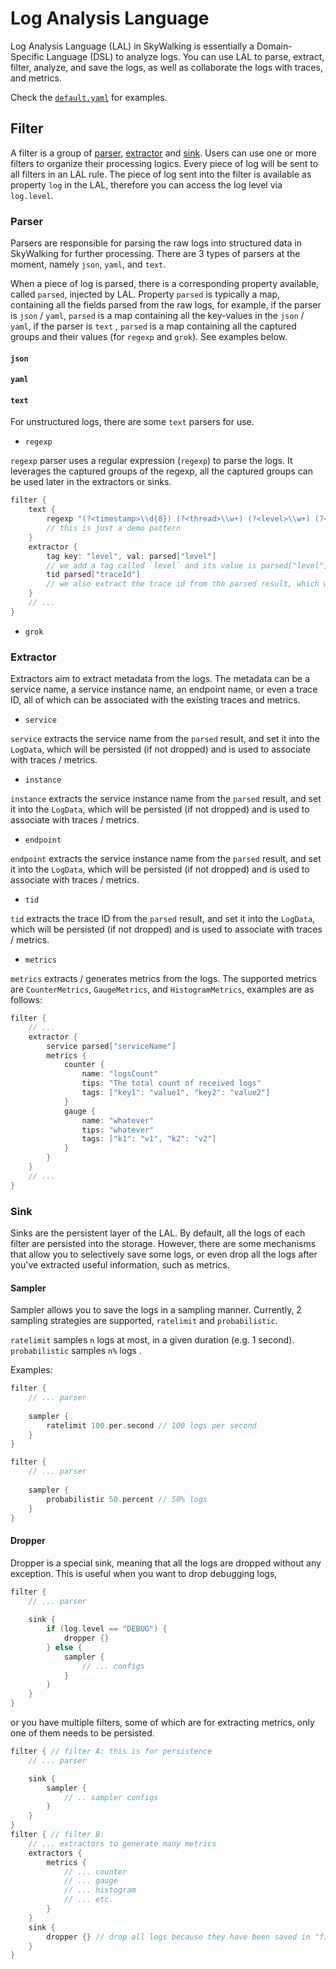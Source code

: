 # Log Analysis Language

Log Analysis Language (LAL) in SkyWalking is essentially a Domain-Specific Language (DSL) to analyze logs. You can use
LAL to parse, extract, filter, analyze, and save the logs, as well as collaborate the logs with traces, and metrics.

Check the [`default.yaml`](../../../oap-server/server-bootstrap/src/main/resources/lal/default.yaml) for examples.

## Filter

A filter is a group of [parser](#parser), [extractor](#extractor) and [sink](#sink). Users can use one or more filters
to organize their processing logics. Every piece of log will be sent to all filters in an LAL rule. The piece of log sent into the filter is available as property `log` in the LAL, therefore you can access the log level via `log.level`.

### Parser

Parsers are responsible for parsing the raw logs into structured data in SkyWalking for further processing. There are 3
types of parsers at the moment, namely `json`, `yaml`, and `text`.

When a piece of log is parsed, there is a corresponding property available, called `parsed`, injected by LAL.
Property `parsed` is typically a map, containing all the fields parsed from the raw logs, for example, if the parser
is `json` / `yaml`, `parsed` is a map containing all the key-values in the `json` / `yaml`, if the parser is `text`
, `parsed` is a map containing all the captured groups and their values (for `regexp` and `grok`). See examples below.

#### `json`

<!-- TODO: is structured in the reported (gRPC) `LogData`, not much to do -->

#### `yaml`

<!-- TODO: is structured in the reported (gRPC) `LogData`, not much to do -->

#### `text`

For unstructured logs, there are some `text` parsers for use.

- `regexp`

`regexp` parser uses a regular expression (`regexp`) to parse the logs. It leverages the captured groups of the regexp,
all the captured groups can be used later in the extractors or sinks.

```groovy
filter {
    text {
        regexp "(?<timestamp>\\d{8}) (?<thread>\\w+) (?<level>\\w+) (?<traceId>\\w+) (?<msg>.+)"
        // this is just a demo pattern
    }
    extractor {
        tag key: "level", val: parsed["level"]
        // we add a tag called `level` and its value is parsed["level"], captured from the regexp above
        tid parsed["traceId"]
        // we also extract the trace id from the parsed result, which will be used to associate the log with the trace
    }
    // ...
}
```

- `grok`

<!-- TODO: grok Java library has poor performance, need to benchmark it, the idea is basically the same with `regexp` above -->

### Extractor

Extractors aim to extract metadata from the logs. The metadata can be a service name, a service instance name, an
endpoint name, or even a trace ID, all of which can be associated with the existing traces and metrics.

- `service`

`service` extracts the service name from the `parsed` result, and set it into the `LogData`, which will be persisted (if
not dropped) and is used to associate with traces / metrics.

- `instance`

`instance` extracts the service instance name from the `parsed` result, and set it into the `LogData`, which will be
persisted (if not dropped) and is used to associate with traces / metrics.

- `endpoint`

`endpoint` extracts the service instance name from the `parsed` result, and set it into the `LogData`, which will be
persisted (if not dropped) and is used to associate with traces / metrics.

- `tid`

`tid` extracts the trace ID from the `parsed` result, and set it into the `LogData`, which will be
persisted (if not dropped) and is used to associate with traces / metrics.

- `metrics`

`metrics` extracts / generates metrics from the logs. The supported metrics are `CounterMetrics`, `GaugeMetrics`,
and `HistogramMetrics`, examples are as follows:

```groovy
filter {
    // ...
    extractor {
        service parsed["serviceName"]
        metrics {
            counter {
                name: "logsCount"
                tips: "The total count of received logs"
                tags: ["key1": "value1", "key2": "value2"]
            }
            gauge {
                name: "whatever"
                tips: "whatever"
                tags: ["k1": "v1", "k2": "v2"]
            }
        }
    }
    // ...
}
```

### Sink

Sinks are the persistent layer of the LAL. By default, all the logs of each filter are persisted into the storage. However, there are some mechanisms that allow you to selectively save some logs, or even drop all the logs after you've extracted useful information, such as metrics.

#### Sampler

Sampler allows you to save the logs in a sampling manner. Currently, 2 sampling strategies are supported, `ratelimit` and `probabilistic`.

`ratelimit` samples `n` logs at most, in a given duration (e.g. 1 second).
`probabilistic` samples `n%` logs .

Examples:

```groovy
filter {
    // ... parser
    
    sampler {
        ratelimit 100.per.second // 100 logs per second
    }
}
```

```groovy
filter {
    // ... parser
    
    sampler {
        probabilistic 50.percent // 50% logs
    }
}
```

#### Dropper

Dropper is a special sink, meaning that all the logs are dropped without any exception. This is useful when you want to drop debugging logs,

```groovy
filter {
    // ... parser
    
    sink {
        if (log.level == "DEBUG") {
            dropper {}
        } else {
            sampler {
                // ... configs
            }
        }
    }
}
```

or you have multiple filters, some of which are for extracting metrics, only one of them needs to be persisted.

```groovy
filter { // filter A: this is for persistence
    // ... parser

    sink {
        sampler {
            // .. sampler configs
        }
    }
}
filter { // filter B:
    // ... extractors to generate many metrics
    extractors {
        metrics {
            // ... counter
            // ... gauge
            // ... histogram
            // ... etc.
        }
    }
    sink {
        dropper {} // drop all logs because they have been saved in "filter A" above.
    }
}
```
